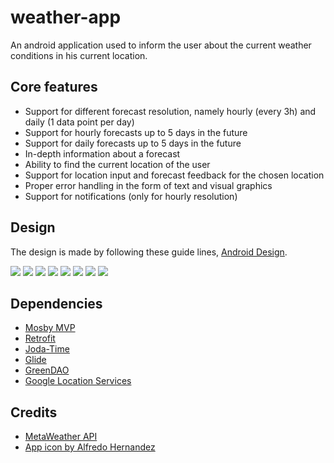 # weather-app

An android application used to inform the user about the current weather conditions in his current location.

## Core features

* Support for different forecast resolution, namely hourly (every 3h) and daily (1 data point per day)
* Support for hourly forecasts up to 5 days in the future 
* Support for daily forecasts up to 5 days in the future
* In-depth information about a forecast
* Ability to find the current location of the user
* Support for location input and forecast feedback for the chosen location
* Proper error handling in the form of text and visual graphics
* Support for notifications (only for hourly resolution)

## Design

The design is made by following these guide lines, [Android Design](https://developer.android.com/design/index.html).

![](https://user-images.githubusercontent.com/29614239/31318215-52e26a64-ac57-11e7-9704-d9b0a8c6fc69.jpg)
![](https://user-images.githubusercontent.com/29614239/31318218-5cd76e34-ac57-11e7-9363-aa02e237a59c.jpg)
![](https://user-images.githubusercontent.com/29614239/31318220-6235f512-ac57-11e7-8ff8-fd43faa2dec6.jpg)
![](https://user-images.githubusercontent.com/29614239/31318222-68ac8384-ac57-11e7-8a0f-9d6586f7e15d.jpg)
![](https://user-images.githubusercontent.com/29614239/31318224-6fced324-ac57-11e7-8acf-fc9df7413460.jpg)
![](https://user-images.githubusercontent.com/29614239/31318226-797cb724-ac57-11e7-8594-460244baeabf.jpg)
![](https://user-images.githubusercontent.com/29614239/31318227-7cac556c-ac57-11e7-86a1-eba003a7dd1d.jpg)
![](https://user-images.githubusercontent.com/29614239/31318227-7cac556c-ac57-11e7-86a1-eba003a7dd1d.jpg)

## Dependencies

* [Mosby MVP](http://hannesdorfmann.com/mosby/)
* [Retrofit](http://square.github.io/retrofit/)
* [Joda-Time](http://www.joda.org/joda-time/)
* [Glide](http://bumptech.github.io/glide/)
* [GreenDAO](http://greenrobot.org/greendao/)
* [Google Location Services](https://developer.android.com/training/location/index.html)

## Credits

* [MetaWeather API](https://www.metaweather.com/)
* [App icon by Alfredo Hernandez](https://www.flaticon.com/authors/alfredo-hernandez)
